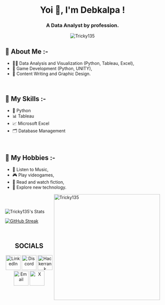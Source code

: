 <h1 align="center">Yoi 👋, I'm Debkalpa !</h1>
<h3 align="center"> A Data Analyst by profession.</h3>

<p align="center"> 
  <img src="https://komarev.com/ghpvc/?username=Tricky135&label=Profile%20views&color=0e75b6&style=flat" alt="Tricky135" /> 
</p>

## 💬 About Me :-
- 👨‍💻 Data Analysis and Visualization (Python, Tableau, Excel),
- 🧩 Game Development (Python, UNITY),
- 📜 Content Writing and Graphic Design.

<br>

## 🎯 My Skills :-
- 📄 Python
- 📊 Tableau
- 📈 Microsoft Excel
- 🗂️ Database Management

<br>

## 📅 My Hobbies :-
- 🎵 Listen to Music,
- 🎮 Play videogames,
- 🎥 Read and watch fiction,
- 🔎 Explore new technology.


<img align="right" src="https://user-images.githubusercontent.com/74038190/219923809-b86dc415-a0c2-4a38-bc88-ad6cf06395a8.gif" width="345" alt="Tricky135" />

<br><br>

![Tricky135's Stats](https://github-readme-stats.vercel.app/api?username=Tricky135&theme=radical&show_icons=true&hide_border=false&border_color=ffffff&count_private=true)

<a href="https://git.io/streak-stats"><img src="https://streak-stats.demolab.com?user=Tricky135&theme=radical&card_width=490&border=EBE9E6&stroke=EB5454&ring=D2034E&fire=D2034E&currStreakNum=FFD700&sideNums=D2034E&currStreakLabel=FFD700&sideLabels=FFD700&dates=96E0DC" alt="GitHub Streak" /></a>

<br>

<h2 align="center"> SOCIALS</h2>
<p align="center">
  <a href="https://www.linkedin.com/in/debkalpa-das">
    <img alt="LinkedIn" title="LinkedIn" height="48" width="48" src="https://cdn.simpleicons.org/linkedin"></a>
  
  <a href="https://discord.gg/Ka4NfQ8atq">
    <img alt="Discord" title="Discord" height="48" width="48" src="https://cdn.simpleicons.org/discord"></a>
    
  <a href="https://www.hackerrank.com/profile/debkalpa135">
    <img alt="Hackerrank" title="Hackerrank" height="48" width="48" src="https://cdn.simpleicons.org/hackerrank"></a>

  <a href="dasdebkalpa@gmail.com">
    <img alt="Email" title="Email" height="48" width="48" src="https://cdn.simpleicons.org/gmail"></a>
    
  <a href="https://x.com/its_tricky__">
      <img alt="X" title="X" height="48" width="48" src="https://cdn.simpleicons.org/x"></a>
